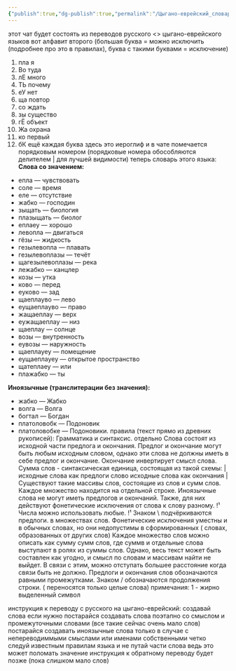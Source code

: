 ```yaml
---
{"publish":true,"dg-publish":true,"permalink":"/Цыгано-еврейский_словарь/","dgPassFrontmatter":true,"updated":"2025-09-30T20:01:04.327+03:00"}
---
```


этот чат будет состоять из переводов русского <> цыгано-еврейского языков
вот алфавит второго (большая буква = можно исключить (подробнее про это в правилах), буква с такими буквами = исключение)
1. пла	я
2. Во	туда	
3. лЕ	много	
4. ТЬ	почему	
5. еУ	нет	
6. ща	повтор
7. со	ждать	
8. зы	существо	
9. гЁ	объект
10. Жа	охрана
11. ко	первый
12. бК	ещё	
каждая буква здесь это иероглиф и в чате помечается порядковым номером (порядковые номера обособляются делителем | для лучшей видимости)
теперь словарь этого языка:
**Слова со значением:**
- епла — чувствовать
- соле — время
- еле — отсутствие
- жабко — господин
- зыщать — биология
- плазыщать — биолог
- еплаеу — хорошо
- левопла — двигаться
- гёзы — жидкость
- гезылевопла — плавать
- гезылевоплазы — течёт
- щагезылевоплазы — река
- лежабко — канцлер
- козы — утка
- ково — перед
- еуково — зад
- щаеплауво — лево
- еущаеплауво — право
- жащаеплау — верх
- еужащаеплау — низ
- щаеплау — солнце
- возы — внутренность
- еувозы — наружность
- щаеплауеу — помещение
- еущаеплауеу — открытое пространство
- щатеплаеу — или
- плажабко — ты

**Иноязычные (транслитерации без значения):**
- жабко — Жабко
- волга — Волга
- богтал — Богдан
- платоловобк — Подоновик
- платоловобке — Подоновики.
правила (текст прямо из древних рукописей):
Грамматика и синтаксис. отдельно Слова состоят из исходной части предлога и окончания. Предлог и окончание могут быть любым исходным словом, однако эти слова не должны иметь в себе предлог и окончание. Окончание инвертирует смысл слова. Сумма слов - синтаксическая единица, состоящая из такой схемы: | исходные слова как предлоги слово исходные слова как окончания | Существуют такие массивы слов, состоящие из слов и сумм слов. Каждое множество находится на отдельной строке. Иноязычные слова не могут иметь предлогов и окончаний. Также, для них действуют фонетические исключения от слова к слову разному. !¹ Числа можно использовать любые. !¹ Знаком \ подчёркиваются предлоги. в множествах слов. Фонетические исключения уместны и в обычных словах, но они недопустимы в сформированных ( словах, образованных от других слов) Каждое множество слов можно описать как сумму сумм слов, где суммв и отдельные слова выступают в ролях из суммы слов. Однако, весь текст может быть составлен как угодно, и смысл по словам и массивам найти не выйдет. В связи с этим, можно отступать большее расстояние когда связи быть не должно. Предлоги и окончания слов обозначаются равными промежутками. Знаком / обозначаются продолжения строки. ( переносятся только целые слова)
примечания: 1 - жирно выделенный символ

инструкция к переводу с русского на цыгано-еврейский:
создавай слова если нужно
постарайся создавать слова поэтапно со смыслом и промежуточными словами (все такие сейчас очень мало слов)
постарайся создавать иноязычные слова только в случае с непереводиммыми смыслами или именами собственными
четко следуй известным правилам языка и не путай части слова ведь это может поломать значение
инструкция к обратному переводу будет позже (пока слишком мало слов)